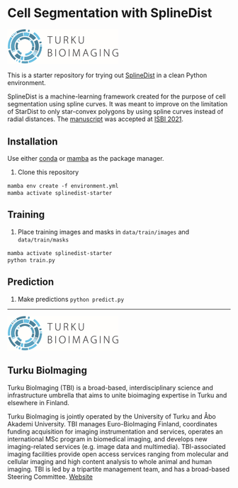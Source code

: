 # Cell Segmentation with SplineDist
<img src="tbi_logo.png" alt="drawing" width="250"/>

This is a starter repository for trying out [SplineDist](https://github.com/uhlmanngroup/splinedist) in a clean Python environment.

SplineDist is a machine-learning framework created for the purpose of cell segmentation using spline curves. It was meant to improve on the limitation of StarDist to only star-convex polygons by using spline curves instead of radial distances. The [manuscript](https://www.biorxiv.org/content/10.1101/2020.10.27.357640v1) was accepted at [ISBI 2021](https://biomedicalimaging.org/2021/).


## Installation
Use either [conda](https://docs.conda.io/en/latest/miniconda.html) or [mamba](https://github.com/mamba-org/mamba) as the package manager.
1. Clone this repository
```
mamba env create -f environment.yml
mamba activate splinedist-starter
```

## Training
1. Place training images and masks in `data/train/images` and `data/train/masks`
```
mamba activate splinedist-starter
python train.py
```

## Prediction
1. Make predictions `python predict.py`
<hr>

<img src="tbi_logo.png" alt="drawing" width="250"/>

## Turku BioImaging

Turku BioImaging (TBI) is a broad-based, interdisciplinary science and infrastructure umbrella that aims to unite bioimaging expertise in Turku and elsewhere in Finland.

Turku BioImaging is jointly operated by the University of Turku and Åbo Akademi University. TBI manages Euro-BioImaging Finland, coordinates funding acquisition for imaging instrumentation and services, operates an international MSc program in biomedical imaging, and develops new imaging-related services (e.g. image data and multimedia). TBI-associated imaging facilities provide open access services ranging from molecular and cellular imaging and high content analysis to whole animal and human imaging. TBI is led by a tripartite management team, and has a broad-based Steering Committee.
[Website](https://bioimaging.fi)